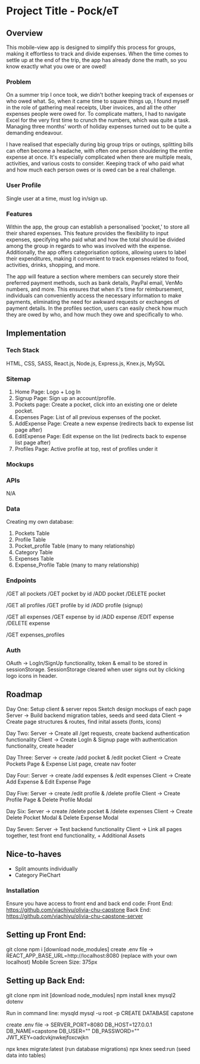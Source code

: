 # Project Title - Pock/eT

## Overview

This mobile-view app is designed to simplify this process for groups, making it effortless to track and divide expenses. When the time comes to settle up at the end of the trip, the app has already done the math, so you know exactly what you owe or are owed!

### Problem

On a summer trip I once took, we didn't bother keeping track of expenses or who owed what. So, when it came time to square things up, I found myself in the role of gathering meal receipts, Uber invoices, and all the other expenses people were owed for. To complicate matters, I had to navigate Excel for the very first time to crunch the numbers, which was quite a task. Managing three months' worth of holiday expenses turned out to be quite a demanding endeavour.

I have realised that especially during big group trips or outings, splitting bills can often become a headache, with often one person shouldering the entire expense at once. It's especially complicated when there are multiple meals, activities, and various costs to consider. Keeping track of who paid what and how much each person owes or is owed can be a real challenge.

### User Profile

Single user at a time, must log in/sign up.

### Features

Within the app, the group can establish a personalised 'pocket,' to store all their shared expenses. This feature provides the flexibility to input expenses, specifying who paid what and how the total should be divided among the group in regards to who was involved with the expense. Additionally, the app offers categorisation options, allowing users to label their expenditures, making it convenient to track expenses related to food, activities, drinks, shopping, and more.

The app will feature a section where members can securely store their preferred payment methods, such as bank details, PayPal email, VenMo numbers, and more. This ensures that when it's time for reimbursement, individuals can conveniently access the necessary information to make payments, eliminating the need for awkward requests or exchanges of payment details. In the profiles section, users can easily check how much they are owed by who, and how much they owe and specifically to who.

## Implementation

### Tech Stack

HTML, CSS, SASS, React.js, Node.js, Express.js, Knex.js, MySQL

### Sitemap

1. Home Page: Logo + Log In
2. Signup Page: Sign up an account/profile.
3. Pockets page: Create a pocket, click into an existing one or delete pocket.
4. Expenses Page: List of all previous expenses of the pocket.
5. AddExpense Page: Create a new expense (redirects back to expense list page after)
6. EditExpense Page: Edit expense on the list (redirects back to expense list page after)
7. Profiles Page: Active profile at top, rest of profiles under it

### Mockups

<!-- Images here -->

### APIs

N/A

### Data

Creating my own database:

1. Pockets Table
2. Profile Table
3. Pocket_profile Table (many to many relationship)
4. Category Table
5. Expenses Table
6. Expense_Profile Table (many to many relationship)

### Endpoints

/GET all pockets
/GET pocket by id
/ADD pocket
/DELETE pocket

/GET all profiles
/GET profile by id
/ADD profile (signup)

/GET all expenses
/GET expense by id
/ADD expense
/EDIT expense
/DELETE expense

/GET expenses_profiles

### Auth

OAuth -> LogIn/SignUp functionality, token & email to be stored in sessionStorage.
SessionStorage cleared when user signs out by clicking logo icons in header.

## Roadmap

Day One:
Setup client & server repos
Sketch design mockups of each page
Server -> Build backend migration tables, seeds and seed data
Client -> Create page structures & routes, find inital assets (fonts, icons)

Day Two:
Server -> Create all /get requests, create backend authentication functionality
Client -> Create LogIn & Signup page with authentication functionality, create header

Day Three:
Server -> create /add pocket & /edit pocket
Client -> Create Pockets Page & Expense List page, create nav footer

Day Four:
Server -> create /add expenses & /edit expenses
Client -> Create Add Expense & Edit Expense Page

Day Five:
Server -> create /edit profile & /delete profile
Client -> Create Profile Page & Delete Profile Modal

Day Six:
Server -> create /delete pocket & /delete expenses
Client -> Create Delete Pocket Modal & Delete Expense Modal

Day Seven:
Server -> Test backend functionality
Client -> Link all pages together, test front end functionality, + Additional Assets

## Nice-to-haves

- Split amounts individually
- Category PieChart

### Installation

Ensure you have access to front end and back end code:
Front End: https://github.com/viachiyu/olivia-chu-capstone
Back End: https://github.com/viachiyu/olivia-chu-capstone-server

## Setting up Front End:

git clone <ssh front end key>
npm i [download node_modules]
create .env file -> REACT_APP_BASE_URL=http://localhost:8080 (replace with your own localhost)
Mobile Screen Size: 375px

## Setting up Back End:

git clone <ssh back end key>
npm init [download node_modules]
npm install knex mysql2 dotenv

Run in command line:
mysqld
mysql -u root -p
CREATE DATABASE capstone

create .env file ->
SERVER_PORT=8080
DB_HOST=127.0.0.1
DB_NAME=capstone
DB_USER=""
DB_PASSWORD=""
JWT_KEY=oadcvkjnwkejfoxcwjkn

npx knex migrate:latest (run database migrations)
npx knex seed:run (seed data into tables)
